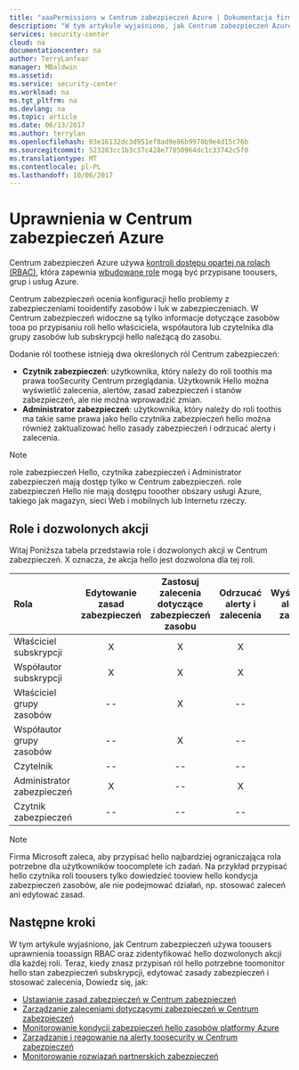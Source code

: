 ```yaml
---
title: "aaaPermissions w Centrum zabezpieczeń Azure | Dokumentacja firmy Microsoft"
description: "W tym artykule wyjaśniono, jak Centrum zabezpieczeń Azure używa toousers uprawnienia tooassign kontroli dostępu opartej na rolach i identyfikuje hello dozwolonych akcji dla każdej roli."
services: security-center
cloud: na
documentationcenter: na
author: TerryLanfear
manager: MBaldwin
ms.assetid: 
ms.service: security-center
ms.workload: na
ms.tgt_pltfrm: na
ms.devlang: na
ms.topic: article
ms.date: 06/13/2017
ms.author: terrylan
ms.openlocfilehash: 03e16132dc3d951ef8ad9e86b9970b9e4d15c76b
ms.sourcegitcommit: 523283cc1b3c37c428e77850964dc1c33742c5f0
ms.translationtype: MT
ms.contentlocale: pl-PL
ms.lasthandoff: 10/06/2017
---
```

# <a name="permissions-in-azure-security-center"></a>Uprawnienia w Centrum zabezpieczeń Azure

Centrum zabezpieczeń Azure używa [kontroli dostępu opartej na rolach (RBAC)](../active-directory/role-based-access-control-configure.md), która zapewnia [wbudowane role](../active-directory/role-based-access-built-in-roles.md) mogą być przypisane toousers, grup i usług Azure.

Centrum zabezpieczeń ocenia konfiguracji hello problemy z zabezpieczeniami tooidentify zasobów i luk w zabezpieczeniach. W Centrum zabezpieczeń widoczne są tylko informacje dotyczące zasobów tooa po przypisaniu roli hello właściciela, współautora lub czytelnika dla grupy zasobów lub subskrypcji hello należącą do zasobu.

Dodanie ról toothese istnieją dwa określonych ról Centrum zabezpieczeń:

* **Czytnik zabezpieczeń**: użytkownika, który należy do roli toothis ma prawa tooSecurity Centrum przeglądania. Użytkownik Hello można wyświetlić zalecenia, alertów, zasad zabezpieczeń i stanów zabezpieczeń, ale nie można wprowadzić zmian.
* **Administrator zabezpieczeń**: użytkownika, który należy do roli toothis ma takie same prawa jako hello czytnika zabezpieczeń hello można również zaktualizować hello zasady zabezpieczeń i odrzucać alerty i zalecenia.

> [!NOTE]
> role zabezpieczeń Hello, czytnika zabezpieczeń i Administrator zabezpieczeń mają dostęp tylko w Centrum zabezpieczeń. role zabezpieczeń Hello nie mają dostępu tooother obszary usługi Azure, takiego jak magazyn, sieci Web i mobilnych lub Internetu rzeczy.
>
>

## <a name="roles-and-allowed-actions"></a>Role i dozwolonych akcji

Witaj Poniższa tabela przedstawia role i dozwolonych akcji w Centrum zabezpieczeń. X oznacza, że akcja hello jest dozwolona dla tej roli.

| Rola | Edytowanie zasad zabezpieczeń | Zastosuj zalecenia dotyczące zabezpieczeń zasobu | Odrzucać alerty i zalecenia | Wyświetlanie alertów i zalecenia |
|:--- |:---:|:---:|:---:|:---:|
| Właściciel subskrypcji | X | X | X | X |
| Współautor subskrypcji | X | X | X | X |
| Właściciel grupy zasobów | -- | X | -- | X |
| Współautor grupy zasobów | -- | X | -- | X |
| Czytelnik | -- | -- | -- | X |
| Administrator zabezpieczeń | X | -- | X | X |
| Czytnik zabezpieczeń | -- | -- | -- | X |

> [!NOTE]
> Firma Microsoft zaleca, aby przypisać hello najbardziej ograniczająca rola potrzebne dla użytkowników toocomplete ich zadań. Na przykład przypisać hello czytnika roli toousers tylko dowiedzieć tooview hello kondycja zabezpieczeń zasobów, ale nie podejmować działań, np. stosować zaleceń ani edytować zasad.
>
>

## <a name="next-steps"></a>Następne kroki
W tym artykule wyjaśniono, jak Centrum zabezpieczeń używa toousers uprawnienia tooassign RBAC oraz zidentyfikować hello dozwolonych akcji dla każdej roli. Teraz, kiedy znasz przypisań ról hello potrzebne toomonitor hello stan zabezpieczeń subskrypcji, edytować zasady zabezpieczeń i stosować zalecenia, Dowiedz się, jak:

- [Ustawianie zasad zabezpieczeń w Centrum zabezpieczeń](security-center-policies.md)
- [Zarządzanie zaleceniami dotyczącymi zabezpieczeń w Centrum zabezpieczeń](security-center-recommendations.md)
- [Monitorowanie kondycji zabezpieczeń hello zasobów platformy Azure](security-center-monitoring.md)
- [Zarządzanie i reagowanie na alerty toosecurity w Centrum zabezpieczeń](security-center-managing-and-responding-alerts.md)
- [Monitorowanie rozwiązań partnerskich zabezpieczeń](security-center-partner-solutions.md)
